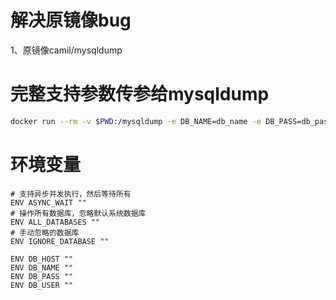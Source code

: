 # 解决原镜像bug
1、原镜像camil/mysqldump


# 完整支持参数传参给mysqldump
```bash
docker run --rm -v $PWD:/mysqldump -e DB_NAME=db_name -e DB_PASS=db_pass -e DB_USER=db_user -e DB_HOST=db_host camil/mysqldump --skip-lock-tables --add-drop-table --extended-insert
```


# 环境变量

```
# 支持异步并发执行，然后等待所有
ENV ASYNC_WAIT ""
# 操作所有数据库，忽略默认系统数据库
ENV ALL_DATABASES ""
# 手动忽略的数据库
ENV IGNORE_DATABASE ""

ENV DB_HOST ""
ENV DB_NAME ""
ENV DB_PASS ""
ENV DB_USER ""

```